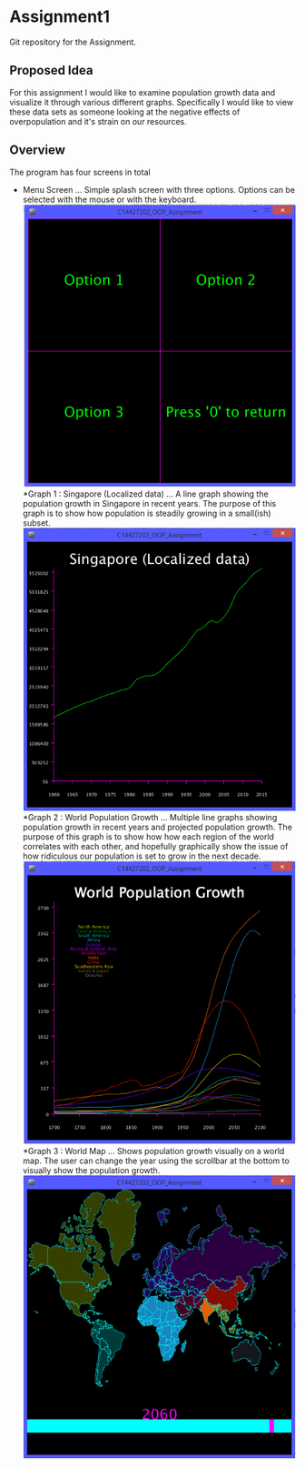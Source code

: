 # Assignment1
Git repository for the Assignment.

## Proposed Idea
For this assignment I would like to examine population growth data and visualize it through various different graphs. Specifically I would like to view these data sets as someone looking at the negative effects of overpopulation and it's strain on our resources.

## Overview
The program has four screens in total

* Menu Screen
... Simple splash screen with three options. Options can be selected with the mouse or with the keyboard.
![Sketch](images/menu.png)
*Graph 1 : Singapore (Localized data)
... A line graph showing the population growth in Singapore in recent years. The purpose of this graph is to show how population is steadily growing in a small(ish) subset.
![Sketch](images/Graph1.png)
*Graph 2 : World Population Growth
... Multiple line graphs showing population growth in recent years and projected population growth. The purpose of this graph is to show how how each region of the world correlates with each other, and hopefully graphically show the issue of how ridiculous our population is set to grow in the next decade.
![Sketch](images/Graph2.png)
*Graph 3 : World Map
... Shows population growth visually on a world map. The user can change the year using the scrollbar at the bottom to visually show the population growth.
![Sketch](images/Graph3.png)

